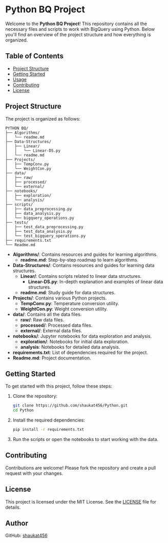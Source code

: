 # Python BQ Project

Welcome to the **Python BQ Project**! This repository contains all the necessary files and scripts to work with BigQuery using Python. Below you'll find an overview of the project structure and how everything is organized.

## Table of Contents

- [Project Structure](#project-structure)
- [Getting Started](#getting-started)
- [Usage](#usage)
- [Contributing](#contributing)
- [License](#license)

## Project Structure

The project is organized as follows:

```
PYTHON BQ/
├── Algorithms/
│   └── readme.md
├── Data-Structures/
│   ├── Linear/
│   │   └── Linear-DS.py
│   └── readme.md
├── Projects/
│   ├── TempConv.py
│   └── WeightCon.py
├── data/
│   ├── raw/
│   ├── processed/
│   └── external/
├── notebooks/
│   ├── exploration/
│   └── analysis/
├── scripts/
│   ├── data_preprocessing.py
│   ├── data_analysis.py
│   └── bigquery_operations.py
├── tests/
│   ├── test_data_preprocessing.py
│   ├── test_data_analysis.py
│   └── test_bigquery_operations.py
├── requirements.txt
└── Readme.md
```

- **Algorithms/**: Contains resources and guides for learning algorithms.
  - **readme.md**: Step-by-step roadmap to learn algorithms.
- **Data-Structures/**: Contains resources and guides for learning data structures.
  - **Linear/**: Contains scripts related to linear data structures.
    - **Linear-DS.py**: In-depth explanation and examples of linear data structures.
  - **readme.md**: Study guide for data structures.
- **Projects/**: Contains various Python projects.
  - **TempConv.py**: Temperature conversion utility.
  - **WeightCon.py**: Weight conversion utility.
- **data/**: Contains all the data files.
  - **raw/**: Raw data files.
  - **processed/**: Processed data files.
  - **external/**: External data files.
- **notebooks/**: Jupyter notebooks for data exploration and analysis.
  - **exploration/**: Notebooks for initial data exploration.
  - **analysis**: Notebooks for detailed data analysis.
- **requirements.txt**: List of dependencies required for the project.
- **Readme.md**: Project documentation.

## Getting Started

To get started with this project, follow these steps:

1. Clone the repository:

   ```sh
   git clone https://github.com/shaukat456/Python.git
   cd Python
   ```

2. Install the required dependencies:

   ```sh
   pip install -r requirements.txt
   ```

3. Run the scripts or open the notebooks to start working with the data.

## Contributing

Contributions are welcome! Please fork the repository and create a pull request with your changes.

## License

This project is licensed under the MIT License. See the [LICENSE](LICENSE) file for details.

## Author

GitHub: [shaukat456](https://github.com/shaukat456)
